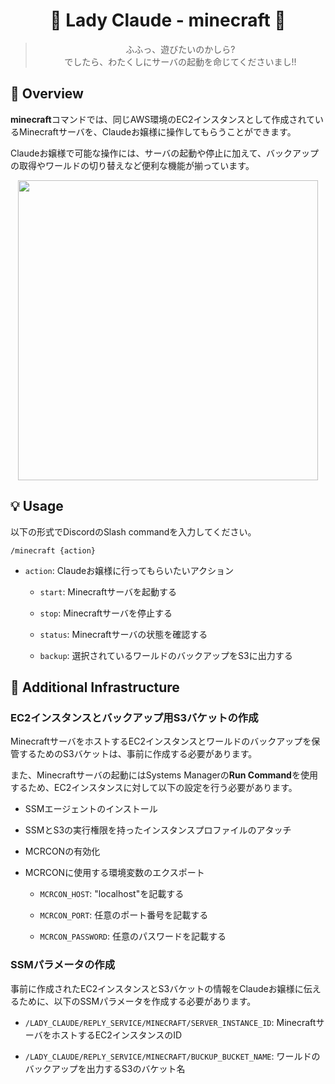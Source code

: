 <h1 align="center">🎀 Lady Claude - minecraft 🎀</h1>

<div align="center">
  <blockquote>
  ふふっ、遊びたいのかしら?<br>
  でしたら、わたくしにサーバの起動を命じてくださいまし!!
  </blockquote>
</div>

## 🌟 Overview

**minecraft**コマンドでは、同じAWS環境のEC2インスタンスとして作成されているMinecraftサーバを、Claudeお嬢様に操作してもらうことができます。

Claudeお嬢様で可能な操作には、サーバの起動や停止に加えて、バックアップの取得やワールドの切り替えなど便利な機能が揃っています。

<div align="center">
  <img width="480px" src="../images/minecraft-architecture.png" />
</div>

## 💡 Usage

以下の形式でDiscordのSlash commandを入力してください。

```
/minecraft {action}
```

- `action`: Claudeお嬢様に行ってもらいたいアクション

  - `start`: Minecraftサーバを起動する

  - `stop`: Minecraftサーバを停止する

  - `status`: Minecraftサーバの状態を確認する

  - `backup`: 選択されているワールドのバックアップをS3に出力する

## 🧱 Additional Infrastructure

### EC2インスタンスとバックアップ用S3バケットの作成

MinecraftサーバをホストするEC2インスタンスとワールドのバックアップを保管するためのS3バケットは、事前に作成する必要があります。

また、Minecraftサーバの起動にはSystems Managerの**Run Command**を使用するため、EC2インスタンスに対して以下の設定を行う必要があります。

- SSMエージェントのインストール

- SSMとS3の実行権限を持ったインスタンスプロファイルのアタッチ

- MCRCONの有効化

- MCRCONに使用する環境変数のエクスポート

  - `MCRCON_HOST`: "localhost"を記載する

  - `MCRCON_PORT`: 任意のポート番号を記載する

  - `MCRCON_PASSWORD`: 任意のパスワードを記載する

### SSMパラメータの作成

事前に作成されたEC2インスタンスとS3バケットの情報をClaudeお嬢様に伝えるために、以下のSSMパラメータを作成する必要があります。

- `/LADY_CLAUDE/REPLY_SERVICE/MINECRAFT/SERVER_INSTANCE_ID`: MinecraftサーバをホストするEC2インスタンスのID

- `/LADY_CLAUDE/REPLY_SERVICE/MINECRAFT/BUCKUP_BUCKET_NAME`: ワールドのバックアップを出力するS3のバケット名

